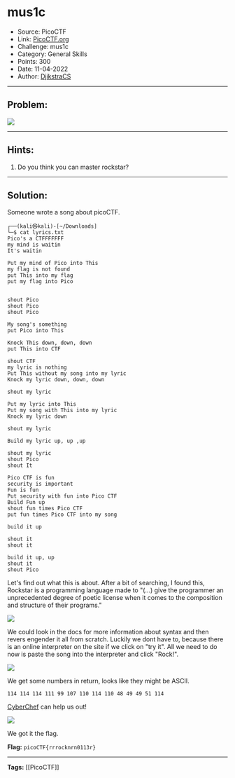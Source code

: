 # mus1c
* Source: PicoCTF
* Link: [PicoCTF.org](https://picoctf.org/)
* Challenge: mus1c
* Category: General Skills
* Points: 300
* Date: 11-04-2022
* Author: [DjikstraCS](https://github.com/DjikstraCS)

---
## Problem:
![](Pasted%20image%2020220411230507.png)

---
## Hints:
1. Do you think you can master rockstar?

---
## Solution:
Someone wrote a song about picoCTF.

```console
┌──(kali㉿kali)-[~/Downloads]
└─$ cat lyrics.txt
Pico's a CTFFFFFFF
my mind is waitin
It's waitin

Put my mind of Pico into This
my flag is not found
put This into my flag
put my flag into Pico


shout Pico
shout Pico
shout Pico

My song's something
put Pico into This

Knock This down, down, down
put This into CTF

shout CTF
my lyric is nothing
Put This without my song into my lyric
Knock my lyric down, down, down

shout my lyric

Put my lyric into This
Put my song with This into my lyric
Knock my lyric down

shout my lyric

Build my lyric up, up ,up

shout my lyric
shout Pico
shout It

Pico CTF is fun
security is important
Fun is fun
Put security with fun into Pico CTF
Build Fun up
shout fun times Pico CTF
put fun times Pico CTF into my song

build it up

shout it
shout it

build it up, up
shout it
shout Pico
```

Let's find out what this is about. After a bit of searching, I found this, Rockstar is a programming language made to "(...) give the programmer an unprecedented degree of poetic license when it comes to the composition and structure of their programs."

![](Pasted%20image%2020220411230900.png)

We could look in the docs for more information about syntax and then revers engender it all from scratch. Luckily we dont have to, because there is an online interpreter on the site if we click on "try it". All we need to do now is paste the song into the interpreter and click "Rock!".

![](Pasted%20image%2020220411231533.png)

We get some numbers in return, looks like they might be ASCII.

`114 114 114 111 99 107 110 114 110 48 49 49 51 114`

[CyberChef](https://gchq.github.io/CyberChef) can help us out!

![](Pasted%20image%2020220411232312.png)

We got it the flag.

**Flag:** `picoCTF{rrrocknrn0113r}`

---
**Tags:** [[PicoCTF]]